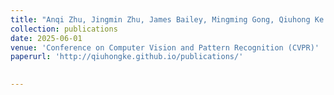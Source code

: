 ```yaml
---
title: "Anqi Zhu, Jingmin Zhu, James Bailey, Mingming Gong, Qiuhong Ke. (2025). Semantic-guided Cross-Model Prompt Learning for Skeleton-based Zero-shot Action Recognition"
collection: publications
date: 2025-06-01
venue: 'Conference on Computer Vision and Pattern Recognition (CVPR)'
paperurl: 'http://qiuhongke.github.io/publications/' 
 

---
```

